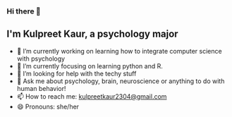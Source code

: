 ### Hi there 👋
## I'm Kulpreet Kaur, a psychology major
- 🔭 I’m currently working on learning how to integrate computer science with psychology
- 🌱 I’m currently focusing on learning python and R.
- 🤔 I’m looking for help with the techy stuff
- 💬 Ask me about psychology, brain, neuroscience or anything to do with human behavior!
- 📫 How to reach me: kulpreetkaur2304@gmail.com
- 😄 Pronouns: she/her
